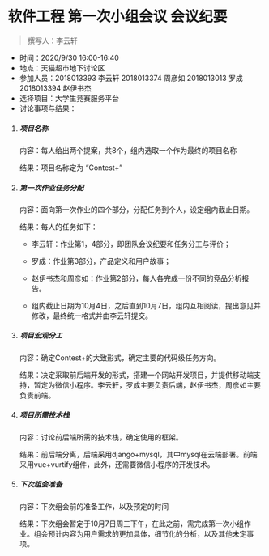 # 软件工程 第一次小组会议 会议纪要

> 撰写人：李云轩

- 时间：2020/9/30 16:00-16:40
- 地点：天猫超市地下讨论区
- 参加人员：2018013393 李云轩 2018013374 周彦如 2018013013 罗成 2018013394 赵伊书杰 
- 选择项目：大学生竞赛服务平台
- 讨论事项与结果：

1. ##### 项目名称

   内容：每人给出两个提案，共8个，组内选取一个作为最终的项目名称

   结果：项目名称定为 “Contest+”

2. ##### 第一次作业任务分配

   内容：面向第一次作业的四个部分，分配任务到个人，设定组内截止日期。

   结果：每人的任务如下：

   - 李云轩：作业第1，4部分，即团队会议纪要和任务分工与评价；

   - 罗成：作业第3部分，产品定义和用户故事；

   - 赵伊书杰和周彦如：作业第2部分，每人各完成一份不同的竞品分析报告。

   - 组内截止日期为10月4日，之后直到10月7日，组内互相阅读，提出意见并修改，最终统一格式并由李云轩提交。

3. ##### 项目宏观分工

   内容：确定Contest+的大致形式，确定主要的代码级任务方向。

   结果：决定采取前后端开发的形式，搭建一个网站开发项目，并提供移动端支持，暂定为微信小程序。李云轩，罗成主要负责后端，赵伊书杰，周彦如主要负责前端。

4. ##### 项目所需技术栈

   内容：讨论前后端所需的技术栈，确定使用的框架。

   结果：前后端分离，后端采用django+mysql，其中mysql在云端部署。前端采用vue+vurtify组件，此外，还需要微信小程序的开发技术。

5. ##### 下次组会准备

   内容：下次组会前的准备工作，以及预定的时间

   结果：下次组会暂定于10月7日周三下午，在此之前，需完成第一次小组作业。组会预计内容为用户需求的更加具体，细节化的分析，以及其他未定事项。





